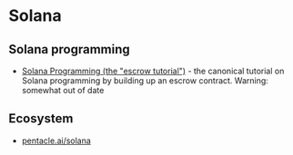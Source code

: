 Solana
=======

## Solana programming
* [Solana Programming (the "escrow tutorial")](https://paulx.dev/blog/2021/01/14/programming-on-solana-an-introduction/) -
  the canonical tutorial on Solana programming by building up an escrow contract.  Warning: somewhat out of date
  
## Ecosystem
* [pentacle.ai/solana](https://pentacle.ai/solana)
